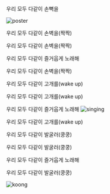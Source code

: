 우리 모두 다같이 손뼉을

![poster](resource/title.jpeg)

우리 모두 다같이 손벽을(짝짝)

우리 모두 다같이 손벽을(짝짝)

우리 모두 다같이 즐거웁게 노래해

우리 모두 다같이 손벽을(짝짝)

우리 모두 다같이 고개를(wake up)

우리 모두 다같이 고개를(wake up)

우리 모두 다같이 즐거웁게 노래해
![singing](resource/singing.png)

우리 모두 다같이 고개를(wake up)

우리 모두 다같이 발굴러(쿵쿵)

우리 모두 다같이 발굴러(쿵쿵)

우리 모두 다같이 즐거웁게 노래해

우리 모두 다같이 발굴러(쿵쿵)

![koong](resource/koong.png)

